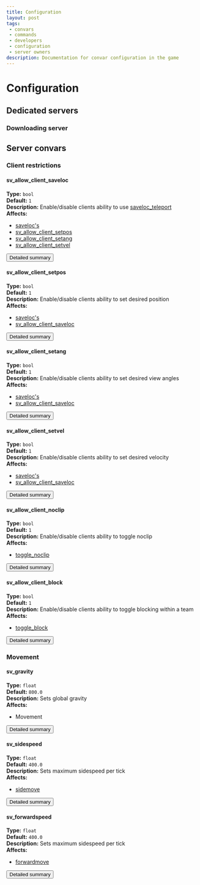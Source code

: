 ```yaml
---
title: Configuration
layout: post
tags: 
 - convars
 - commands
 - developers
 - configuration
 - server owners
description: Documentation for convar configuration in the game
---
```


# Configuration

## Dedicated servers

### Downloading server

## Server convars

### Client restrictions

#### sv_allow_client_saveloc

__Type:__ `bool`  
__Default:__ `1`  
__Description:__ Enable/disable clients ability to use [saveloc_teleport](../commands#saveloc_teleport)  
__Affects:__

* [saveloc's](../commands#saveloc)
* [sv_allow_client_setpos](#sv_allow_client_setpos)
* [sv_allow_client_setang](#sv_allow_client_setang)
* [sv_allow_client_setvel](#sv_allow_client_setvel)

<button class="btn btn-primary" href="../convars/sv_allow_client_saveloc">Detailed summary</button>

#### sv_allow_client_setpos

__Type:__ `bool`  
__Default:__ `1`  
__Description:__ Enable/disable clients ability to set desired position  
__Affects:__

* [saveloc's](../commands#saveloc)
* [sv_allow_client_saveloc](#sv_allow_client_saveloc)

<button class="btn btn-primary" href="../convars/sv_allow_client_setpos">Detailed summary</button>

#### sv_allow_client_setang

__Type:__ `bool`  
__Default:__ `1`  
__Description:__ Enable/disable clients ability to set desired view angles  
__Affects:__

* [saveloc's](../commands#saveloc)
* [sv_allow_client_saveloc](#sv_allow_client_saveloc)

<button class="btn btn-primary" href="../convars/sv_allow_client_setang">Detailed summary</button>

#### sv_allow_client_setvel

__Type:__ `bool`  
__Default:__ `1`  
__Description:__ Enable/disable clients ability to set desired velocity  
__Affects:__

* [saveloc's](../commands#saveloc)
* [sv_allow_client_saveloc](#sv_allow_client_saveloc)

<button class="btn btn-primary" href="../convars/sv_allow_client_setvel">Detailed summary</button>

#### sv_allow_client_noclip

__Type:__ `bool`  
__Default:__ `1`  
__Description:__ Enable/disable clients ability to toggle noclip  
__Affects:__

* [toggle_noclip](commands#toggle_noclip)

<button class="btn btn-primary" href="../convars/sv_allow_client_noclip">Detailed summary</button>

#### sv_allow_client_block

__Type:__ `bool`  
__Default:__ `1`  
__Description:__ Enable/disable clients ability to toggle blocking within a team  
__Affects:__

* [toggle_block](commands#toggle_block)

<button class="btn btn-primary" href="../convars/sv_allow_client_block">Detailed summary</button>

### Movement

#### sv_gravity

__Type:__ `float`  
__Default:__ `800.0`  
__Description:__ Sets global gravity  
__Affects:__

* Movement

<button class="btn btn-primary" href="../convars/sv_gravity">Detailed summary</button>

#### sv_sidespeed

__Type:__ `float`  
__Default:__ `400.0`  
__Description:__ Sets maximum sidespeed per tick  
__Affects:__

* [sidemove](commands#sourcemod-TODO)

<button class="btn btn-primary" href="../convars/sv_sidespeed">Detailed summary</button>

#### sv_forwardspeed

__Type:__ `float`  
__Default:__ `400.0`  
__Description:__ Sets maximum sidespeed per tick  
__Affects:__

* [forwardmove](commands#sourcemod-TODO)

<button class="btn btn-primary" href="../convars/sv_forwardspeed">Detailed summary</button>
